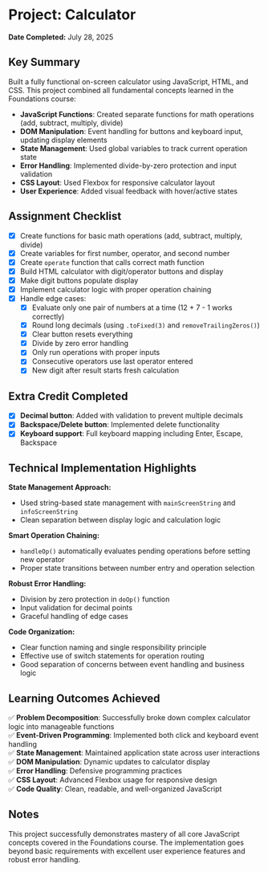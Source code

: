 # Project: Calculator

**Date Completed:** July 28, 2025

## Key Summary

Built a fully functional on-screen calculator using JavaScript, HTML, and CSS. This project combined all fundamental concepts learned in the Foundations course:

- **JavaScript Functions**: Created separate functions for math operations (add, subtract, multiply, divide)
- **DOM Manipulation**: Event handling for buttons and keyboard input, updating display elements
- **State Management**: Used global variables to track current operation state
- **Error Handling**: Implemented divide-by-zero protection and input validation
- **CSS Layout**: Used Flexbox for responsive calculator layout
- **User Experience**: Added visual feedback with hover/active states

## Assignment Checklist

- [x] Create functions for basic math operations (add, subtract, multiply, divide)
- [x] Create variables for first number, operator, and second number
- [x] Create `operate` function that calls correct math function
- [x] Build HTML calculator with digit/operator buttons and display
- [x] Make digit buttons populate display
- [x] Implement calculator logic with proper operation chaining
- [x] Handle edge cases:
  - [x] Evaluate only one pair of numbers at a time (12 + 7 - 1 works correctly)
  - [x] Round long decimals (using `.toFixed(3)` and `removeTrailingZeros()`)
  - [x] Clear button resets everything
  - [x] Divide by zero error handling
  - [x] Only run operations with proper inputs
  - [x] Consecutive operators use last operator entered
  - [x] New digit after result starts fresh calculation

## Extra Credit Completed

- [x] **Decimal button**: Added with validation to prevent multiple decimals
- [x] **Backspace/Delete button**: Implemented delete functionality
- [x] **Keyboard support**: Full keyboard mapping including Enter, Escape, Backspace

## Technical Implementation Highlights

**State Management Approach:**
- Used string-based state management with `mainScreenString` and `infoScreenString`
- Clean separation between display logic and calculation logic

**Smart Operation Chaining:**
- `handleOp()` automatically evaluates pending operations before setting new operator
- Proper state transitions between number entry and operation selection

**Robust Error Handling:**
- Division by zero protection in `doOp()` function
- Input validation for decimal points
- Graceful handling of edge cases

**Code Organization:**
- Clear function naming and single responsibility principle
- Effective use of switch statements for operation routing
- Good separation of concerns between event handling and business logic

## Learning Outcomes Achieved

✅ **Problem Decomposition**: Successfully broke down complex calculator logic into manageable functions  
✅ **Event-Driven Programming**: Implemented both click and keyboard event handling  
✅ **State Management**: Maintained application state across user interactions  
✅ **DOM Manipulation**: Dynamic updates to calculator display  
✅ **Error Handling**: Defensive programming practices  
✅ **CSS Layout**: Advanced Flexbox usage for responsive design  
✅ **Code Quality**: Clean, readable, and well-organized JavaScript  

## Notes

This project successfully demonstrates mastery of all core JavaScript concepts covered in the Foundations course. The implementation goes beyond basic requirements with excellent user experience features and robust error handling.
